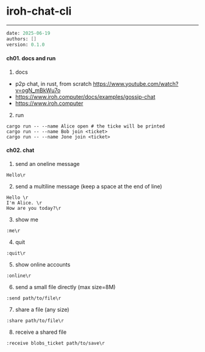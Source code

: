 # iroh-chat-cli
---
```meta
date: 2025-06-19
authors: []
version: 0.1.0
```


#### ch01. docs and run
1. docs
- p2p chat, in rust, from scratch
  https://www.youtube.com/watch?v=ogN_mBkWu7o
- https://www.iroh.computer/docs/examples/gossip-chat
- https://www.iroh.computer

2. run
```
cargo run -- --name Alice open # the ticke will be printed
cargo run -- --name Bob join <ticket>
cargo run -- --name Jone join <ticket>
```

#### ch02. chat
1. send an oneline message
```
Hello\r
```

2. send a multiline message (keep a space at the end of line)
```
Hello \r
I'm Alice. \r
How are you today?\r
```

3. show me
```
:me\r
```

4. quit
```
:quit\r
```

5. show online accounts
```
:online\r
```

6. send a small file directly (max size=8M)
```
:send path/to/file\r
```

7. share a file (any size)
```
:share path/to/file\r
```

8. receive a shared file
```
:receive blobs_ticket path/to/save\r
```

